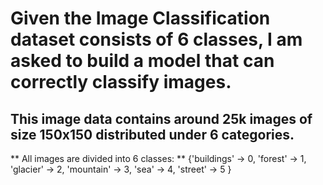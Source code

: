 # Given the Image Classification dataset consists of 6 classes, I am asked to build a model that can correctly classify images.

## This image data contains around 25k images of size 150x150 distributed under 6 categories.
** All images are divided into 6 classes: **
	{'buildings' -> 0,
	'forest' -> 1,
	'glacier' -> 2,
	'mountain' -> 3,
	'sea' -> 4,
	'street' -> 5 }
